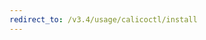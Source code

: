 ```yaml
---
redirect_to: /v3.4/usage/calicoctl/install
---
```


<!--- Page was deleted, now it just performs a redirect
 +to its replacement so as to prevent a 404. Site does not support
 +server-side redirects right now. -->
